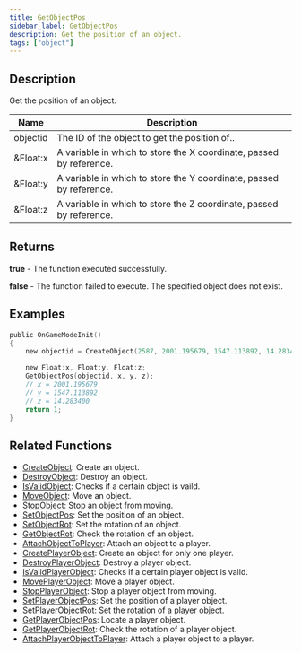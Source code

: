 ```yaml
---
title: GetObjectPos
sidebar_label: GetObjectPos
description: Get the position of an object.
tags: ["object"]
---
```


## Description

Get the position of an object.

| Name     | Description                                                         |
| -------- | ------------------------------------------------------------------- |
| objectid | The ID of the object to get the position of..                       |
| &Float:x | A variable in which to store the X coordinate, passed by reference. |
| &Float:y | A variable in which to store the Y coordinate, passed by reference. |
| &Float:z | A variable in which to store the Z coordinate, passed by reference. |

## Returns

**true** - The function executed successfully.

**false** - The function failed to execute. The specified object does not exist.

## Examples

```c
public OnGameModeInit()
{
    new objectid = CreateObject(2587, 2001.195679, 1547.113892, 14.283400, 0.0, 0.0, 96.0);

    new Float:x, Float:y, Float:z;
    GetObjectPos(objectid, x, y, z);
    // x = 2001.195679
    // y = 1547.113892
    // z = 14.283400
    return 1;
}
```

## Related Functions

- [CreateObject](CreateObject): Create an object.
- [DestroyObject](DestroyObject): Destroy an object.
- [IsValidObject](IsValidObject): Checks if a certain object is vaild.
- [MoveObject](MoveObject): Move an object.
- [StopObject](StopObject): Stop an object from moving.
- [SetObjectPos](SetObjectPos): Set the position of an object.
- [SetObjectRot](SetObjectRot): Set the rotation of an object.
- [GetObjectRot](GetObjectRot): Check the rotation of an object.
- [AttachObjectToPlayer](AttachObjectToPlayer): Attach an object to a player.
- [CreatePlayerObject](CreatePlayerObject): Create an object for only one player.
- [DestroyPlayerObject](DestroyPlayerObject): Destroy a player object.
- [IsValidPlayerObject](IsValidPlayerObject): Checks if a certain player object is vaild.
- [MovePlayerObject](MovePlayerObject): Move a player object.
- [StopPlayerObject](StopPlayerObject): Stop a player object from moving.
- [SetPlayerObjectPos](SetPlayerObjectPos): Set the position of a player object.
- [SetPlayerObjectRot](SetPlayerObjectRot): Set the rotation of a player object.
- [GetPlayerObjectPos](GetPlayerObjectPos): Locate a player object.
- [GetPlayerObjectRot](GetPlayerObjectRot): Check the rotation of a player object.
- [AttachPlayerObjectToPlayer](AttachPlayerObjectToPlayer): Attach a player object to a player.
